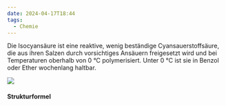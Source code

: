 ```yaml
---
date: 2024-04-17T18:44
tags:
  - Chemie
---
```

Die Isocyansäure ist eine reaktive, wenig beständige Cyansauerstoffsäure, die aus ihren Salzen durch vorsichtiges Ansäuern freigesetzt wird und bei Temperaturen oberhalb von 0 °C polymerisiert. Unter 0 °C ist sie in Benzol oder Ether wochenlang haltbar.

<div class="card">
	<img src="https://upload.wikimedia.org/wikipedia/commons/6/60/Isocyansäure.svg">
	<div class="container">
		<h4><b>Strukturformel</b></h4>
	</div>
</div>
